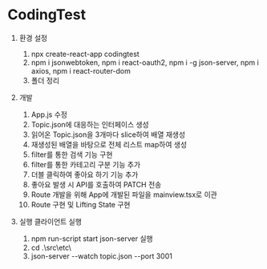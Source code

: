 # CodingTest

1. 환경 설정
   1. npx create-react-app codingtest
   2. npm i jsonwebtoken, npm i react-oauth2, npm i -g json-server, npm i axios, npm i react-router-dom
   3. 폴더 정리

2. 개발
   1. App.js 수정
   2. Topic.json에 대응하는 인터페이스 생성
   3. 읽어온 Topic.json을 3개마다 slice하여 배열 재생성
   4. 재생성된 배열을 바탕으로 전체 리스트 map하여 생성
   5. filter를 통한 검색 기능 구현
   6. filter를 통한 카테고리 구분 기능 추가
   7. 더블 클릭하여 좋아요 하기 기능 추가
   8. 좋아요 발생 시 API를 호출하여 PATCH 전송
   9. Route 개발을 위해 App에 개발된 파일을 mainview.tsx로 이관
   10. Route 구현 및 Lifting State 구현

3. 실행
   클라이언트 실행
   1. npm run-script start
   json-server 실행
   2. cd .\src\etc\
   3. json-server --watch topic.json --port 3001